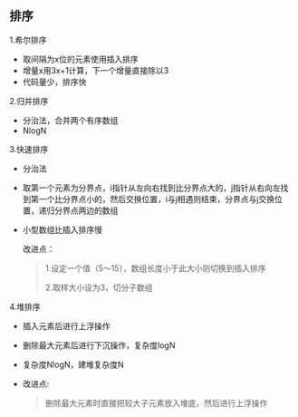 ## 排序

1.希尔排序

* 取间隔为x位的元素使用插入排序
* 增量x用3x+1计算，下一个增量直接除以3
* 代码量少，排序快

2.归并排序

* 分治法，合并两个有序数组
* NlogN

3.快速排序

* 分治法

* 取第一个元素为分界点，i指针从左向右找到比分界点大的，j指针从右向左找到第一个比分界点小的，然后交换位置，i与j相遇则结束，分界点与j交换位置，递归分界点两边的数组

* 小型数组比插入排序慢

  改进点：

  > 1.设定一个值（5～15），数组长度小于此大小则切换到插入排序
  >
  > 2.取样大小设为3，切分子数组

4.堆排序

* 插入元素后进行上浮操作

* 删除最大元素后进行下沉操作，复杂度logN

* 复杂度NlogN，建堆复杂度N

* 改进点:

  > 删除最大元素时直接把较大子元素放入堆底，然后进行上浮操作